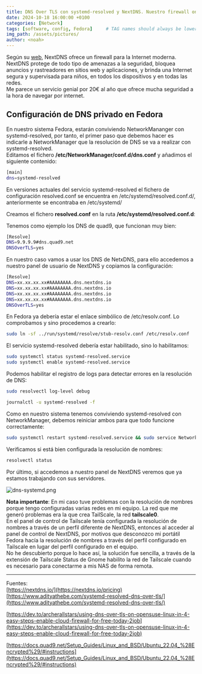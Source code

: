 ```yaml
---
title: DNS Over TLS con systemd-resolved y NextDNS. Nuestro firewall online
date: 2024-10-18 16:00:00 +0100
categories: [Network]
tags: [software, config, Fedora]     # TAG names should always be lowercase
img_path: /assets/pictures/
author: <noah>
---
```


Según su [web](https://nextdns.io/), NextDNS ofrece un firewall para la Internet moderna. NextDNS protege de todo tipo de amenazas a la seguridad, bloquea anuncios y rastreadores en sitios web y aplicaciones, y brinda una Internet segura y supervisada para niños, en todos los dispositivos y en todas las redes.  
Me parece un servicio genial por 20€ al año que ofrece mucha seguridad a la hora de navegar por internet.   


## Configuración de DNS privado en Fedora
En nuestro sistema Fedora, estarán conviviendo NetworkMananger con systemd-resolved, por tanto, el primer paso que debemos hacer es indicarle a NetworkManager que la resolución de DNS se va a realizar con systemd-resolved.  
Editamos el fichero **/etc/NetworkManager/conf.d/dns.conf** y añadimos el siguiente contenido:

``` bash
[main]
dns=systemd-resolved
```

En versiones actuales del servicio systemd-resolved el fichero de configuración resolved.conf se encuentra en /etc/systemd/resolved.conf.d/, anteriormente se encontraba en /etc/systemd/

Creamos el fichero **resolved.conf** en la ruta **/etc/systemd/resolved.conf.d**:

Tenemos como ejemplo los DNS de quad9, que funcionan muy bien:
``` bash
[Resolve]
DNS=9.9.9.9#dns.quad9.net
DNSOverTLS=yes
```

En nuestro caso vamos a usar los DNS de NetxDNS, para ello accedemos a nuestro panel de usuario de NextDNS y copiamos la configuración:
``` bash
[Resolve]
DNS=xx.xx.xx.xx#AAAAAAAA.dns.nextdns.io
DNS=xx.xx.xx.xx#AAAAAAAA.dns.nextdns.io
DNS=xx.xx.xx.xx#AAAAAAAA.dns.nextdns.io
DNS=xx.xx.xx.xx#AAAAAAAA.dns.nextdns.io
DNSOverTLS=yes
```

En Fedora ya debería estar el enlace simbólico de /etc/resolv.conf. Lo comprobamos y sino procedemos a crearlo:
``` bash
sudo ln -sf ../run/systemd/resolve/stub-resolv.conf /etc/resolv.conf
```

El servicio systemd-resolved debería estar habilitado, sino lo habilitamos:

``` bash
sudo systemctl status systemd-resolved.service
sudo systemctl enable systemd-resolved.service
```

Podemos habilitar el registro de logs para detectar errores en la resolución de DNS:

``` bash
sudo resolvectl log-level debug
```

``` bash
journalctl -u systemd-resolved -f
```
Como en nuestro sistema tenemos conviviendo systemd-resolved con NetworkManager, debemos reiniciar ambos para que todo funcione correctamente:

``` bash
sudo systemctl restart systemd-resolved.service && sudo service NetworkManager restart
```

Verificamos si está bien configurada la resolución de nombres:

``` bash
resolvectl status
```

Por último, si accedemos a nuestro panel de NextDNS veremos que ya estamos trabajando con sus servidores.

![dns-systemd.png](dns-systemd.png)

**Nota importante**: En mi caso tuve problemas con la resolución de nombres porque tengo configuradas varias redes en mi equipo. La red que me generó problemas era la que crea TailScale, la red **tailscale0**.   
En el panel de control de Tailscale tenía configurada la resolución de nombres a través de un perfil diferente de NextDNS, entonces al acceder al panel de control de NextDNS, por motivos que desconozco mi portátil Fedora hacía la resolución de nombres a través del perfil configurado en Tailscale en lugar del perfil configurado en el equipo.  
No he descubierto porque lo hace así, la solución fue sencilla, a través de la extensión de Tailscale Status de Gnome habilito la red de Tailscale cuando es necesario para conectarme a mis NAS de forma remota.


***
Fuentes:  
[https://nextdns.io/](https://nextdns.io/pricing)  
[https://www.adityathebe.com/systemd-resolved-dns-over-tls/](https://www.adityathebe.com/systemd-resolved-dns-over-tls/) 
 
[https://dev.to/archerallstars/using-dns-over-tls-on-opensuse-linux-in-4-easy-steps-enable-cloud-firewall-for-free-today-2job](https://dev.to/archerallstars/using-dns-over-tls-on-opensuse-linux-in-4-easy-steps-enable-cloud-firewall-for-free-today-2job)  

[https://docs.quad9.net/Setup_Guides/Linux_and_BSD/Ubuntu_22.04_%28Encrypted%29/#instructions](https://docs.quad9.net/Setup_Guides/Linux_and_BSD/Ubuntu_22.04_%28Encrypted%29/#instructions)
